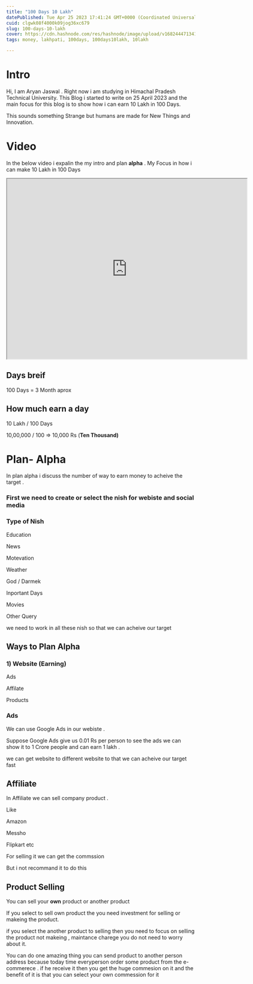 ```yaml
---
title: "100 Days 10 Lakh"
datePublished: Tue Apr 25 2023 17:41:24 GMT+0000 (Coordinated Universal Time)
cuid: clgwk08f4000k09jog36xc679
slug: 100-days-10-lakh
cover: https://cdn.hashnode.com/res/hashnode/image/upload/v1682444713415/9770fb9c-80b1-4101-8840-1f3f078f70c3.png
tags: money, lakhpati, 100days, 100days10lakh, 10lakh

---
```


# Intro

Hi, I am Aryan Jaswal . Right now i am studying in Himachal Pradesh Technical University. This Blog i started to write on 25 April 2023 and the main focus for this blog is to show how i can earn 10 Lakh in 100 Days.

This sounds something Strange but humans are made for New Things and Innovation.

# Video

In the below video i expalin the my intro and plan **alpha** . My Focus in how i can make 10 Lakh in 100 Days

<iframe src="https://drive.google.com/file/d/1pI1cPgHSTp3-U1v3GqTWSc7oEGB8_xIG/preview" width="640" height="480" allow="autoplay"></iframe>

## Days breif

100 Days = 3 Month aprox

## How much earn a day

10 Lakh / 100 Days

10,00,000 / 100 =&gt; 10,000 Rs (**Ten Thousand)**

# Plan- Alpha

In plan alpha i discuss the number of way to earn money to acheive the target .

### **First we need to create or select the nish** for webiste and social media

### Type of Nish

Education

News

Motevation

Weather

God / Darmek

Inportant Days

Movies

Other Query

we need to work in all these nish so that we can acheive our target

## Ways to Plan Alpha

### 1) Website (Earning)

Ads

Affilate

Products

### Ads

We can use Google Ads in our webiste .

Suppose Google Ads give us 0.01 Rs per person to see the ads we can show it to 1 Crore people and can earn 1 lakh .

we can get website to different website to that we can acheive our target fast

## Affiliate

In Affiliate we can sell company product .

Like

Amazon

Messho

Flipkart etc

For selling it we can get the commssion

But i not recommand it to do this

## Product Selling

You can sell your **own** product or another product

If you select to sell own product the you need investment for selling or makeing the product.

if you select the another product to selling then you need to focus on selling the product not makeing , maintance charege you do not need to worry about it.

You can do one amazing thing you can send product to another person address because today time everyperson order some product from the e-commerece . if he receive it then you get the huge commesion on it and the benefit of it is that you can select your own commession for it